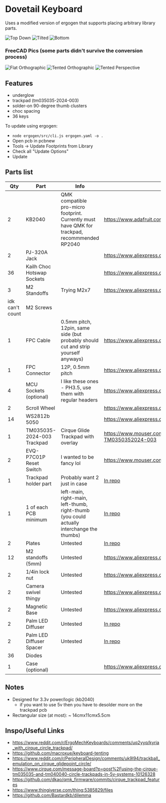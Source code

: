 # Dovetail Keyboard

Uses a modified version of ergogen that supports placing arbitrary library parts.

![Top Down](images/topdown.jpg)
![Tilted](images/tilted.jpg)
![Bottom](images/bottom.jpg)

### FreeCAD Pics (some parts didn't survive the conversion process)

![Flat Orthographic](images/flat-orthographic.png)
![Tented Orthographic](images/tent-orthographic.png)
![Tented Perspective](images/tent-perspective.png)

## Features

-   underglow
-   trackpad (tm035035-2024-003)
-   solder-on 90-degree thumb clusters
-   choc spacing
-   36 keys

To update using ergogen:

-   `node ergogen/src/cli.js ergogen.yaml -o .`
-   Open pcb in pcbnew
-   Tools -> Update Footprints from Library
-   Check all "Update Options"
-   Update

## Parts list

| Qty | Part                       | Info                                                                                          | Link(s)                                                   |     |
| --- | -------------------------- | --------------------------------------------------------------------------------------------- | --------------------------------------------------------- | --- |
| 2   | KB2040                     | QMK compatible pro-micro footprint. Currently must have QMK for trackpad, recommmended RP2040 | https://www.adafruit.com/product/5302                     |     |
| 2   | PJ-320A Jack               |                                                                                               | https://www.aliexpress.com/item/2251832181971069.html     |     |
| 36  | Kailh Choc Hotswap Sockets |                                                                                               | https://www.aliexpress.com/item/3256803389452947.html     |     |
| 3   | M2 Standoffs               | Trying M2x7                                                                                   | https://www.aliexpress.com/item/2251832782516182.html     |     |
| idk can't count   | M2 Screws                  |                                                                                               |                                                           |     |
| 1   | FPC Cable                  | 0.5mm pitch, 12pin, same side (but probably should cut and strip yourself anyways)            | https://www.aliexpress.com/item/3256801417741263.html     |     |
| 1   | FPC Connector              | 12P, 0.5mm pitch                                                                              | https://www.aliexpress.com/item/2261800162045502.html     |     |
| 4   | MCU Sockets (optional)     | I like these ones - PH3.5, use them with regular headers                                      | https://www.aliexpress.com/item/2251832713321083.html     |     |
| 2   | Scroll Wheel               |                                                                                               | https://www.aliexpress.com/item/2251832804635444.html     |     |
| 14  | WS2812b 5050               |                                                                                               | https://www.aliexpress.com/item/3256802466699315.html     |     |
| 1   | TM035035-2024-003 Trackpad | Cirque Glide Trackpad with overlay                                                            | https://www.mouser.com/ProductDetail/355-TM0350352024-003 |     |
| 2   | EVQ-P7C01P Reset Switch    | I wanted to be fancy lol                                                                      | https://www.mouser.com/ProductDetail/667-EVQP7C01P        |     |
| 1   | Trackpad holder part       | Probably want 2 just in case                                                                  | [In repo](Models/trackpad-holder-Fusion.stl)              |     |
| 1   | 1 of each PCB minimum      | left-main, right-main, left-thumb, right-thumb (you could actually interchange the thumbs)    | [In repo](gerbers)                                        |     |
| 2   | Plates        | Untested                                                                                           | [In repo](outlines/cutout_with_holes.dxf)                                                          |     |
| 12   | M2 standoffs (5mm)         | Untested                                                                                           | https://www.aliexpress.com/item/2251832782591461.html                                                          |     |
| 2  | 1/4in lock nut         | Untested                                                                                           | https://www.aliexpress.com/item/3256802483856268.html                                                          |     |
| 2  | Camera swivel thingy        | Untested                                                                                           | https://www.aliexpress.com/item/3256803400603212.html                                                          |     |
| 2  | Magnetic Base        | Untested                                                                                           | https://www.aliexpress.com/item/3256803496352836.html                                                          |     |
| 2  | Palm LED Diffuser | Untested                                                                                           | [In repo](outlines/palm_led_diffuser_final.dxf)                                                          |     |
| 2  | Palm LED Diffuser Spacer | Untested                                                                                           | [In repo](outlines/palm_led_diffuser_spacer.dxf)                                                          |     |
| 36  | Diodes           |                                                                                               |      |     |
| 1   | Case (optional)            |                                                                                               | https://www.aliexpress.com/item/3256803532895347.html     |     |

## Notes

-   Designed for 3.3v power/logic (kb2040)
    -   if you want to use 5v then you have to desolder more on the trackpad pcb
-   Rectangular size (at most): ~ 14cmx11cmx5.5cm

## Inspo/Useful Links
- https://www.reddit.com/r/ErgoMechKeyboards/comments/uq2yyq/kyria_with_cirque_circle_trackpad/
- https://github.com/macroxue/keyboard-tenting
- https://www.reddit.com/r/PeripheralDesign/comments/uk9l94/trackball_emulation_on_cirque_glidepoint_circle/
- https://www.cirque.com/message-board?p=post%2Fusing-the-cirque-tm035035-and-tm040040-circle-trackpads-in-5v-systems-10126328
- https://github.com/dkao/qmk_firmware/commits/cirque_trackpad_features
- https://www.thingiverse.com/thing:5385829/files
- https://github.com/Bastardkb/dilemma
